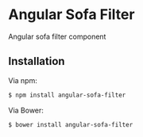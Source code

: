 # Angular Sofa Filter 

Angular sofa filter component

## Installation

Via npm:

```sh
$ npm install angular-sofa-filter
```

Via Bower:

```sh
$ bower install angular-sofa-filter
```
